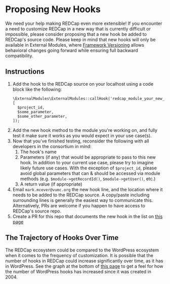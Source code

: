 # Proposing New Hooks

We need your help making REDCap even more extensible!  If you encounter a need to customize REDCap in a new way that is currently difficult or impossible, please consider proposing that a new hook be added to REDCap's source code.  Please keep in mind that new hooks will only be available in External Modules, where [Framework Versioning](versions/README.md) allows behavioral changes going forward while ensuring full backward compatibility.

## Instructions
1. Add the hook to the REDCap source on your localhost using a code block like the following:
    ```
    \ExternalModules\ExternalModules::callHook('redcap_module_your_new_hook_name', [
      $project_id,
      $some_parameter,
      $some_other_parameter,
    ]); 
    ```
1. Add the new hook method to the module you're working on, and fully test it make sure it works as you would expect in your use case(s).
1. Now that you've finished testing, reconsider the following with all developers in the consortium in mind:
    1. The hook's name
    1. Parameters (if any) that would be appropriate to pass to this new hook.  In addition to your current use case, please try to imagine likely future use cases.  With the exception of `$project_id`, please avoid global parameters that can & should be accessed via module methods (e.g. `$module->getRecordId()`, `$module->getUser()`, etc.)
    1. A return value (if appropriate)
1. Email `mark.mcever@vumc.org` the new hook line, and the location where it needs to be added to the REDCap source. A copy/paste including surrounding lines is generally the easiest way to communicate this.  Alternatively, PRs are welcome if you happen to have access to REDCap's source repo.
1. Create a PR for this repo that documents the new hook in the list on [this page](hooks.md)

## The Trajectory of Hooks Over Time
The REDCap ecosystem could be compared to the WordPress ecosystem when it comes to the frequency of customization.  It is possible that the number of hooks in REDCap could increase significantly over time, as it has in WordPress.  See the graph at the bottom of [this page](https://adambrown.info/p/wp_hooks) to get a feel for how the number of WordPress hooks has increased since it was created in 2004.
